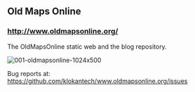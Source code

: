 ## Old Maps Online
### http://www.oldmapsonline.org/
The OldMapsOnline static web and the blog repository.


![001-oldmapsonline-1024x500](https://cloud.githubusercontent.com/assets/59284/8682868/8fcdd5c4-2a6f-11e5-9011-584a19069f97.jpg)

Bug reports at: https://github.com/klokantech/www.oldmapsonline.org/issues
